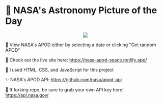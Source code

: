 # 💫 NASA's Astronomy Picture of the Day

<p align="center">
<img src="https://i.imgur.com/C6qpqGi.gif">
</p>

🧩 View NASA's APOD either by selecting a date or clicking "Get random APOD"

🌙 Check out the live site here: https://nasa-apod-space.netlify.app/

🤖 I used HTML, CSS, and JavaScript for this project

✨ NASA's APOD API: https://github.com/nasa/apod-api

🚀 If forking repo, be sure to grab your own API key here! https://api.nasa.gov/

